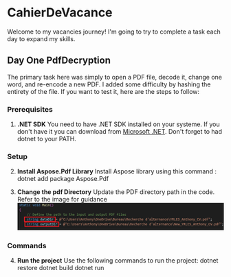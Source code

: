 # CahierDeVacance

Welcome to my vacancies journey! I'm going to try to complete a task each day to expand my skills.

## Day One PdfDecryption

The primary task here was simply to open a PDF file, decode it, change one word, and re-encode a new PDF. I added some difficulty by hashing the entirety of the file. If you want to test it, here are the steps to follow:

### Prerequisites

1. **.NET SDK** You need to have .NET SDK installed on your systeme. If you don't have it you can download from [Microsoft .NET](https://dotnet.microsoft.com/fr-fr/download). Don't forget to had dotnet to your PATH.

### Setup

2. **Install Aspose.Pdf Library** Install Aspose library using this command : dotnet add package Aspose.Pdf

3. **Change the pdf Directory** Update the PDF directory path in the code. Refer to the image for guidance
![pdfDirectory](./assets/images/pdfDirectory.png)

### Commands

4. **Run the project** Use the following commands to run the project:
    dotnet restore
    dotnet build
    dotnet run